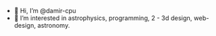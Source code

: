 - 👋 Hi, I’m @damir-cpu
- 👀 I’m interested in astrophysics, programming, 2 - 3d design, web-design, astronomy.
 
<!---
damir-cpu/damir-cpu is a ✨ special ✨ repository because its `README.md` (this file) appears on your GitHub profile.
You can click the Preview link to take a look at your changes.
--->
